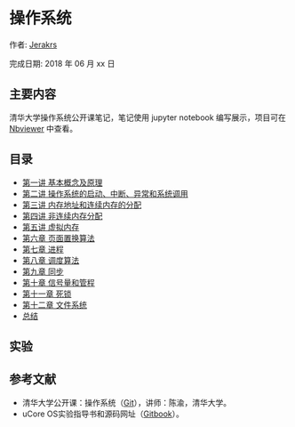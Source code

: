 # 操作系统

作者: [Jerakrs](http://jerakrs.com/)

完成日期: 2018 年 06 月 xx 日

## 主要内容

清华大学操作系统公开课笔记，笔记使用 jupyter notebook 编写展示，项目可在 [Nbviewer](http://nbviewer.jupyter.org/github/JeraKrs/Notes/blob/master/Operating%20System/README.ipynb) 中查看。

## 目录

* [第一讲 基本概念及原理](http://nbviewer.jupyter.org/github/JeraKrs/Notes/blob/master/Operating%20System/Chapter01.ipynb)
* [第二讲 操作系统的启动、中断、异常和系统调用](http://nbviewer.jupyter.org/github/JeraKrs/Notes/blob/master/Operating%20System/Chapter02.ipynb)
* [第三讲 内存地址和连续内存的分配](http://nbviewer.jupyter.org/github/JeraKrs/Notes/blob/master/Operating%20System/Chapter03.ipynb)
* [第四讲 非连续内存分配](http://nbviewer.jupyter.org/github/JeraKrs/Notes/blob/master/Operating%20System/Chapter04.ipynb)
* [第五讲 虚拟内存](http://nbviewer.jupyter.org/github/JeraKrs/Notes/blob/master/Operating%20System/Chapter05.ipynb)
* [第六章 页面置换算法](http://nbviewer.jupyter.org/github/JeraKrs/Notes/blob/master/Operating%20System/Chapter06.ipynb)
* [第七章 进程](http://nbviewer.jupyter.org/github/JeraKrs/Notes/blob/master/Operating%20System/Chapter07.ipynb)
* [第八章 调度算法](http://nbviewer.jupyter.org/github/JeraKrs/Notes/blob/master/Operating%20System/Chapter08.ipynb)
* [第九章 同步](http://nbviewer.jupyter.org/github/JeraKrs/Notes/blob/master/Operating%20System/Chapter09.ipynb)
* [第十章 信号量和管程](http://nbviewer.jupyter.org/github/JeraKrs/Notes/blob/master/Operating%20System/Chapter10.ipynb)
* [第十一章 死锁](http://nbviewer.jupyter.org/github/JeraKrs/Notes/blob/master/Operating%20System/Chapter11.ipynb)
* [第十二章 文件系统](http://nbviewer.jupyter.org/github/JeraKrs/Notes/blob/master/Operating%20System/Chapter12.ipynb)
* [总结](http://nbviewer.jupyter.org/github/JeraKrs/Notes/blob/master/Operating%20System/Summary.ipynb)


## 实验

## 参考文献

* 清华大学公开课：操作系统（[Git](https://github.com/chyyuu/os_course_info)），讲师：陈渝，清华大学。
* uCore OS实验指导书和源码网址（[Gitbook](https://objectkuan.gitbooks.io/ucore-docs/content/)）。
